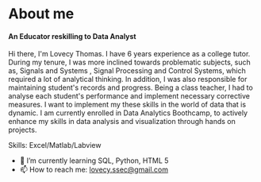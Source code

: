 # About me
#### An Educator reskilling to Data Analyst
Hi there,
I'm Lovecy Thomas. I have 6 years experience as a college tutor. During my tenure, I was more inclined towards problematic subjects, such as, Signals and Systems , Signal Processing and Control Systems, which required a lot of analytical thinking. In addition, I was also responsible for maintaining student's records and progress. Being a class teacher, I had to analyse each student's performance and implement necessary corrective measures. I want to implement my these skills in the world of data that is dynamic. I am currently enrolled in Data Analytics Boothcamp, to actively enhance my skills in data analysis and visualization  through hands on projects.

Skills: Excel/Matlab/Labview

- 🌱 I’m currently learning SQL, Python, HTML 5 
- 📫 How to reach me: lovecy.ssec@gmail.com 





